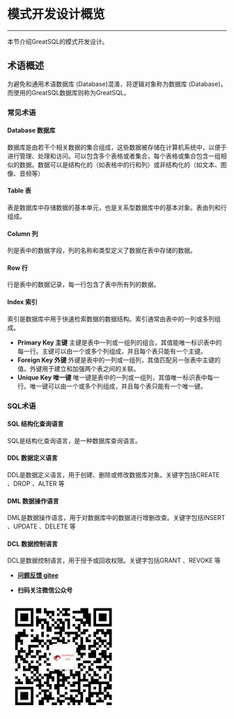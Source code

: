 # 模式开发设计概览
---

本节介绍GreatSQL的模式开发设计。

## 术语概述

为避免和通用术语数据库 (Database)混淆，将逻辑对象称为数据库 (Database)，而使用的GreatSQL数据库则称为GreatSQL。

### 常见术语

#### Database 数据库
数据库是由若干个相关数据的集合组成，这些数据被存储在计算机系统中，以便于进行管理、处理和访问。可以包含多个表格或者集合，每个表格或集合包含一组相似的数据。数据可以是结构化的（如表格中的行和列）或非结构化的（如文本、图像、音频等）

#### Table 表
表是数据库中存储数据的基本单元，也是关系型数据库中的基本对象。表由列和行组成。

#### Column 列
列是表中的数据字段，列的名称和类型定义了数据在表中存储的数据。

#### Row 行
行是表中的数据记录，每一行包含了表中所有列的数据。

#### Index 索引
索引是数据库中用于快速检索数据的数据结构。索引通常由表中的一列或多列组成。
- **Primary Key 主键**
主键是表中一列或一组列的组合，其值能唯一标识表中的每一行。主键可以由一个或多个列组成，并且每个表只能有一个主键。
- **Foreign Key 外键**
外键是表中的一列或一组列，其值匹配另一张表中主键的值。外键用于建立和加强两个表之间的关联。
- **Unique Key 唯一键**
唯一键是表中的一列或一组列，其值唯一标识表中每一行。唯一键可以由一个或多个列组成，并且每个表只能有一个唯一键。

### SQL术语
#### SQL 结构化查询语言
SQL是结构化查询语言，是一种数据库查询语言。

#### DDL 数据定义语言
DDL是数据定义语言，用于创建、删除或修改数据库对象。关键字包括CREATE 、DROP 、ALTER 等

#### DML 数据操作语言
DML是数据操作语言，用于对数据库中的数据进行增删改查。关键字包括INSERT 、UPDATE 、DELETE 等

#### DCL 数据控制语言
DCL是数据控制语言，用于授予或回收权限。关键字包括GRANT 、REVOKE 等

- **[问题反馈 gitee](https://gitee.com/GreatSQL/GreatSQL-Manual/issues)**

- **扫码关注微信公众号**

![greatsql-wx](../greatsql-wx.jpg)
